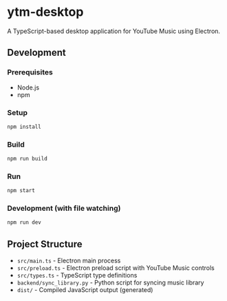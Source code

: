 # ytm-desktop

A TypeScript-based desktop application for YouTube Music using Electron.

## Development

### Prerequisites
- Node.js
- npm

### Setup
```bash
npm install
```

### Build
```bash
npm run build
```

### Run
```bash
npm start
```

### Development (with file watching)
```bash
npm run dev
```

## Project Structure
- `src/main.ts` - Electron main process
- `src/preload.ts` - Electron preload script with YouTube Music controls
- `src/types.ts` - TypeScript type definitions
- `backend/sync_library.py` - Python script for syncing music library
- `dist/` - Compiled JavaScript output (generated)